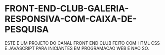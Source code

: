 # FRONT-END-CLUB-GALERIA-RESPONSIVA-COM-CAIXA-DE-PESQUISA
ESTE E UM PROJETO DO CANAL FRONT END CLUB FEITO COM HTML CSS E JAVASCRIPT PARA INICIANTES EM PROGRAMACAO WEB E NAO SO.

